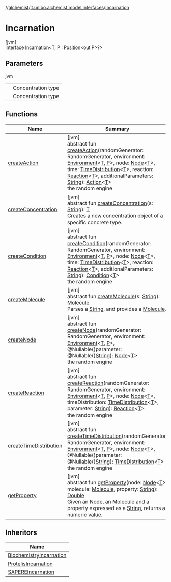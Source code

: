 //[alchemist](../../../index.md)/[it.unibo.alchemist.model.interfaces](../index.md)/[Incarnation](index.md)

# Incarnation

[jvm]\
interface [Incarnation](index.md)<[T](index.md), [P](index.md) : [Position](../-position/index.md)<out [P](../../it.unibo.alchemist.core.interfaces/-simulation/index.md)>?>

## Parameters

jvm

| | |
|---|---|
| <T> | Concentration type |
| <P> | Concentration type |

## Functions

| Name | Summary |
|---|---|
| [createAction](create-action.md) | [jvm]<br>abstract fun [createAction](create-action.md)(randomGenerator: RandomGenerator, environment: [Environment](../-environment/index.md)<[T](../-node/index.md), [P](../../it.unibo.alchemist.core.interfaces/-simulation/index.md)>, node: [Node](../-node/index.md)<[T](../-node/index.md)>, time: [TimeDistribution](../-time-distribution/index.md)<[T](../-node/index.md)>, reaction: [Reaction](../-reaction/index.md)<[T](../-node/index.md)>, additionalParameters: [String](https://docs.oracle.com/javase/8/docs/api/java/lang/String.html)): [Action](../-action/index.md)<[T](../-node/index.md)><br>the random engine |
| [createConcentration](create-concentration.md) | [jvm]<br>abstract fun [createConcentration](create-concentration.md)(s: [String](https://docs.oracle.com/javase/8/docs/api/java/lang/String.html)): [T](../-node/index.md)<br>Creates a new concentration object of a specific concrete type. |
| [createCondition](create-condition.md) | [jvm]<br>abstract fun [createCondition](create-condition.md)(randomGenerator: RandomGenerator, environment: [Environment](../-environment/index.md)<[T](../-node/index.md), [P](../../it.unibo.alchemist.core.interfaces/-simulation/index.md)>, node: [Node](../-node/index.md)<[T](../-node/index.md)>, time: [TimeDistribution](../-time-distribution/index.md)<[T](../-node/index.md)>, reaction: [Reaction](../-reaction/index.md)<[T](../-node/index.md)>, additionalParameters: [String](https://docs.oracle.com/javase/8/docs/api/java/lang/String.html)): [Condition](../-condition/index.md)<[T](../-node/index.md)><br>the random engine |
| [createMolecule](create-molecule.md) | [jvm]<br>abstract fun [createMolecule](create-molecule.md)(s: [String](https://docs.oracle.com/javase/8/docs/api/java/lang/String.html)): [Molecule](../-molecule/index.md)<br>Parses a [String](https://docs.oracle.com/javase/8/docs/api/java/lang/String.html), and provides a [Molecule](../-molecule/index.md). |
| [createNode](create-node.md) | [jvm]<br>abstract fun [createNode](create-node.md)(randomGenerator: RandomGenerator, environment: [Environment](../-environment/index.md)<[T](../-node/index.md), [P](../../it.unibo.alchemist.core.interfaces/-simulation/index.md)>, @Nullable()parameter: @Nullable()[String](https://docs.oracle.com/javase/8/docs/api/java/lang/String.html)): [Node](../-node/index.md)<[T](../-node/index.md)><br>the random engine |
| [createReaction](create-reaction.md) | [jvm]<br>abstract fun [createReaction](create-reaction.md)(randomGenerator: RandomGenerator, environment: [Environment](../-environment/index.md)<[T](../-node/index.md), [P](../../it.unibo.alchemist.core.interfaces/-simulation/index.md)>, node: [Node](../-node/index.md)<[T](../-node/index.md)>, timeDistribution: [TimeDistribution](../-time-distribution/index.md)<[T](../-node/index.md)>, parameter: [String](https://docs.oracle.com/javase/8/docs/api/java/lang/String.html)): [Reaction](../-reaction/index.md)<[T](../-node/index.md)><br>the random engine |
| [createTimeDistribution](create-time-distribution.md) | [jvm]<br>abstract fun [createTimeDistribution](create-time-distribution.md)(randomGenerator: RandomGenerator, environment: [Environment](../-environment/index.md)<[T](../-node/index.md), [P](../../it.unibo.alchemist.core.interfaces/-simulation/index.md)>, node: [Node](../-node/index.md)<[T](../-node/index.md)>, @Nullable()parameter: @Nullable()[String](https://docs.oracle.com/javase/8/docs/api/java/lang/String.html)): [TimeDistribution](../-time-distribution/index.md)<[T](../-node/index.md)><br>the random engine |
| [getProperty](get-property.md) | [jvm]<br>abstract fun [getProperty](get-property.md)(node: [Node](../-node/index.md)<[T](../-node/index.md)>, molecule: [Molecule](../-molecule/index.md), property: [String](https://docs.oracle.com/javase/8/docs/api/java/lang/String.html)): [Double](https://kotlinlang.org/api/latest/jvm/stdlib/kotlin/-double/index.html)<br>Given an [Node](../-node/index.md), an [Molecule](../-molecule/index.md) and a property expressed as a [String](https://docs.oracle.com/javase/8/docs/api/java/lang/String.html), returns a numeric value. |

## Inheritors

| Name |
|---|
| [BiochemistryIncarnation](../../it.unibo.alchemist.model/-biochemistry-incarnation/index.md) |
| [ProtelisIncarnation](../../it.unibo.alchemist.model/-protelis-incarnation/index.md) |
| [SAPEREIncarnation](../../it.unibo.alchemist.model/-s-a-p-e-r-e-incarnation/index.md) |
